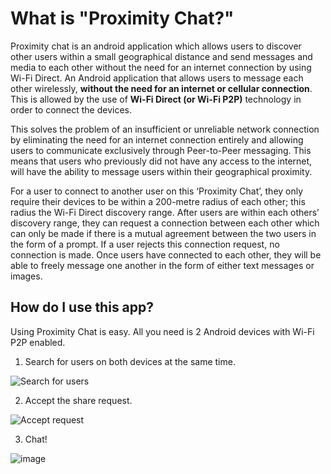 <h1> What is "Proximity Chat?" </h1>
Proximity chat is an android application which allows users to discover other users within a small geographical distance and send messages and media to each other without the need for an internet connection by using Wi-Fi Direct.
An Android application that allows users to message each other wirelessly, <b>without the need for an internet or cellular connection</b>. This is allowed by the use of <b>Wi-Fi Direct (or Wi-Fi P2P)</b> technology in order to connect the devices. 
<p>

This solves the problem of an insufficient or unreliable network connection by eliminating the need for an internet connection entirely and allowing users to communicate exclusively through Peer-to-Peer messaging. This means that users who previously did not have any access to the internet, will have the ability to message users within their geographical proximity.
<p>

For a user to connect to another user on this ‘Proximity Chat’, they only require their devices to be within a 200-metre radius of each other; this radius the Wi-Fi Direct discovery range. After users are within each others’ discovery range, they can request a connection between each other which can only be made if there is a mutual agreement between the two users in the form of a prompt. If a user rejects this connection request, no connection is made. 
Once users have connected to each other, they will be able to freely message one another in the form of either text messages or images. 

<h2> How do I use this app?</h2>  
Using Proximity Chat is easy. All you need is 2 Android devices with Wi-Fi P2P enabled.
<p>
  
1. Search for users on both devices at the same time.

![Search for users](https://i.imgur.com/GPM1sey.png)

2. Accept the share request.


![Accept request](https://i.imgur.com/wXMyHlL.png) 

3. Chat!

![image](https://user-images.githubusercontent.com/47888074/123521707-59e6ca80-d6c9-11eb-88b2-7632f80c75be.png)
